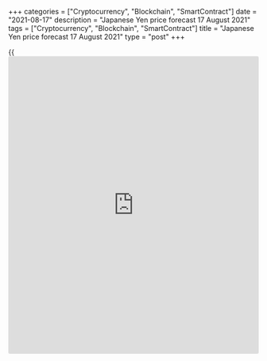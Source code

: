 +++
categories = ["Cryptocurrency", "Blockchain", "SmartContract"]
date = "2021-08-17"
description = "Japanese Yen price forecast 17 August 2021"
tags = ["Cryptocurrency", "Blockchain", "SmartContract"]
title = "Japanese Yen price forecast 17 August 2021"
type = "post"
+++

{{<iframe id="large-banner" src="https://www.bounty.group/#slide=5.0" width="100%" height="600" scrolling="no" style="border: 0px solid rgb(216, 221, 230); border-radius: 3px;">}}

2021-08-17

2021-08-17

Yen has a joker. Forecast as of 17.08.2021Dmitri Demidenko

Based on factors such as the different GDP rates and monetary [policy](https://www.fintechee.com/policy/) of
the Fed and the Bank of Japan, then [USDJPY][1] sellers have no chance
to succeed. Nevertheless, the yen is strengthening, and there is an
explanation for this. What is it? Let us discuss the Forex outlook and
make up a trading plan for [AUDJPY][2], [EURJPY][3] and [USDJPY][1].

## Monthly Japanese yen fundamental forecast

At a time when humanity is shifting from offensive to trench war against
a pandemic and facing the threat of environmental disaster, the
increased demand for safe-haven assets should not be surprising.
Apocalyptic forest fires, floods and droughts in Greece, Canada, Turkey,
China, Argentina, the United States, along with the spread of the Delta
variant across the planet, are supporting the [USDJPY][1] bears. The
pair is moving sharply towards the lower border of the consolidation
range of 108.8-110.9, [indicated in the previous article][4], against
the background of disappointing statistics on the US and China, causing
anxiety about the fate of the global economy.

There is no need to delude ourselves, believing that the catalyst for
the yen strengthening was the growth of Japan's GDP by 1.3% against the
forecast of 0.7% YoY. The economy expanded due to strong external demand
for exports and private consumption, but if Japan's main competitors
grew rapidly in the second quarter, the country was only trying to get
off its knees. The United States has already reached the pre-pandemic
level. The Japanese can only dream about it.

### Dynamics of Japan's GDP

 _Source: Bloomberg._

If to take into account the divergence in economic growth, monetary
[policy](https://www.fintechee.com/policy/), or US exclusivity, then the [USDJPY][1] bears will not have a
single chance. However, they have a joker to beat opponents' trump
cards. Uncertainty around COVID-19 and the threat of an environmental
disaster keep Treasury yields under pressure. Differential rates on the
US and Japanese debt do not allow the confident greenback to strengthen
against the yen.

Due to Donald Trump's tax reform and Joe Biden's fiscal stimulus, the
Treasury's outstanding debt has grown by 50% since the end of 2017 and
reached $21.7 trillion. Even taking into account the forecast of the
United States Senate Committee on the Budget to reduce the budget
deficit from $3 trillion to $1.2 trillion this year, the figure will not
decrease. It needs low borrowing rates to service it, so the Fed will
not rush to normalize monetary [policy](https://www.fintechee.com/policy/).

### Treasury outstanding debt dynamics

 _Source: Bloomberg._

If to recall the first decline in the issue of Treasury bonds in the
last 5 years, which some [investor](https://www.fintechee.com/tutorial-for-forex-trading/investor-mode/)s have already called a supply crisis,
Treasury yields are unlikely to go up sharply. The situation is
aggravated by the tense epidemiological and ecological situation.
Investors did not take on trust the rapid rebound in the GDP of the US,
the eurozone and other countries in the second quarter after the
problematic first. According to research by S&P Global, cash and short-
term liabilities on the balance sheets of corporations around the world
are at a record high of $6.84 trillion. This is 45% higher than the
5-year average.

Unless companies are increasing spending, one can hardly expect the same
impressive earnings reports as in the second quarter. The rate of the
[S&P 500][5] rally will sooner or later decrease, and the correction
will be a strong argument in favor of selling [AUDJPY][2] and
[EURJPY][3] in the direction of 77.1 and 127. The [USDJPY][1] pair is
likely to maintain its tendency to consolidate in the range of
108.8-110.9.







## Price chart of USDJPY in real time mode

The content of this article reflects the author’s opinion and does not
necessarily reflect the official position of LiteForex. The material
published on this page is provided for informational purposes only and
should not be considered as the provision of investment advice for the
purposes of Directive 2004/39/EC.

Rate this article:

{{value}}

( {{count}} {{title}} )

   1. my.liteforex.com/trading/chart?symbol=USDJPY&returnUrl=true
   2. my.liteforex.com/trading/chart?symbol=AUDJPY&returnUrl=true
   3. my.liteforex.com/trading/chart?symbol=EURJPY&returnUrl=true
   4. lite.forex/blog/analysts-opinions/yen-is-rising-forecast-as-of-10082021/
   5. my.liteforex.com/trading/chart?symbol=SPX&returnUrl=true
